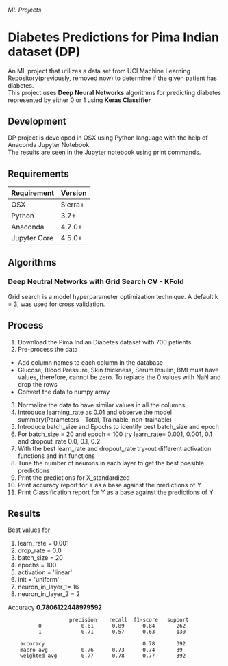 
###### ML Projects  
# Diabetes Predictions for Pima Indian dataset (DP)  
An ML project that utilizes a data set from UCI Machine Learning Repository(previously, removed now) to determine if the given patient has diabetes.  
This project uses **Deep Neural Networks** algorithms for predicting diabetes represented by either 0 or 1 using **Keras Classifier**
 
## Development  
DP project is developed in OSX using Python language with the help of Anaconda Jupyter Notebook.  
The results are seen in the Jupyter notebook using print commands.  
## Requirements  
| Requirement | Version |  
|--|--|  
| OSX | Sierra+ |  
| Python | 3.7+ |  
| Anaconda | 4.7.0+ |  
| Jupyter Core | 4.5.0+ |  
  
## Algorithms  
### Deep Neutral Networks with Grid Search CV - KFold  
  Grid search is a model hyperparameter optimization technique. 
  A default k = 3, was used for cross validation. 
  
## Process  
  
1. Download the Pima Indian Diabetes dataset with 700 patients  
2. Pre-process the data  
- Add column names to each column in the database  
- Glucose, Blood Pressure, Skin thickness, Serum Insulin, BMI must have values, therefore, cannot be zero. To replace the 0 values with NaN and drop the rows  
- Convert the data to numpy array  
3. Normalize the data to have similar values in all the columns  
4. Introduce learning_rate as 0.01 and observe the model summary(Parameters - Total, Trainable, non-trainable)  
5. Introduce batch_size and Epochs to identify best batch_size and epoch  
6. For batch_size = 20 and epoch = 100 try learn_rate= 0.001, 0.001, 0.1 and dropout_rate 0.0, 0.1, 0.2  
7. With the best learn_rate and dropout_rate try-out different activation functions and init functions  
8. Tune the number of neurons in each layer to get the best possible predictions  
9. Print the predictions for X_standardized  
10. Print accuracy report for Y as a base against the predictions of Y  
11. Print Classification report for Y as a base against the predictions of Y  
  
## Results  
Best values for  
1. learn_rate = 0.001  
2. drop_rate = 0.0  
3. batch_size = 20  
4. epochs = 100  
5. activation = 'linear'  
6. init = 'uniform'  
7. neuron_in_layer_1= 16  
8. neuron_in_layer_2 = 2

Accuracy
**0.7806122448979592**

						precision    recall  f1-score   support			              		              
              0       		0.81      0.89      0.84       262
              1       		0.71      0.57      0.63       130

	    accuracy            	                0.78       392
	    macro avg       	0.76      0.73      0.74       39
	    weighted avg       	0.77      0.78      0.77       392